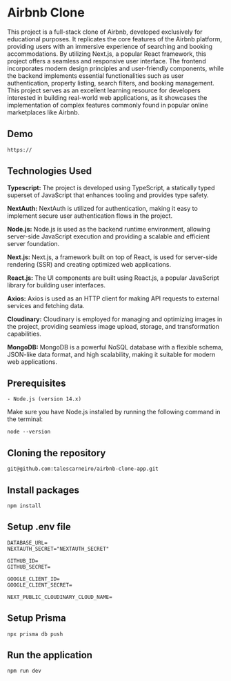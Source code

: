 # Airbnb Clone

This project is a full-stack clone of Airbnb, developed exclusively for educational purposes. It replicates the core features of the Airbnb platform, providing users with an immersive experience of searching and booking accommodations. By utilizing Next.js, a popular React framework, this project offers a seamless and responsive user interface. The frontend incorporates modern design principles and user-friendly components, while the backend implements essential functionalities such as user authentication, property listing, search filters, and booking management. This project serves as an excellent learning resource for developers interested in building real-world web applications, as it showcases the implementation of complex features commonly found in popular online marketplaces like Airbnb.

## Demo
```
https://
```

## Technologies Used


**Typescript:** The project is developed using TypeScript, a statically typed superset of JavaScript that enhances tooling and provides type safety.

**NextAuth:** NextAuth is utilized for authentication, making it easy to implement secure user authentication flows in the project.

**Node.js:** Node.js is used as the backend runtime environment, allowing server-side JavaScript execution and providing a scalable and efficient server foundation.

**Next.js:** Next.js, a framework built on top of React, is used for server-side rendering (SSR) and creating optimized web applications.

**React.js:** The UI components are built using React.js, a popular JavaScript library for building user interfaces.

**Axios:** Axios is used as an HTTP client for making API requests to external services and fetching data.

**Cloudinary:** Cloudinary is employed for managing and optimizing images in the project, providing seamless image upload, storage, and transformation capabilities.

**MongoDB:** MongoDB is a powerful NoSQL database with a flexible schema, JSON-like data format, and high scalability, making it suitable for modern web applications.

## Prerequisites

```
- Node.js (version 14.x)
```

Make sure you have Node.js installed by running the following command in the terminal:
```
node --version
```

## Cloning the repository

```
git@github.com:talescarneiro/airbnb-clone-app.git
```

## Install packages

```
npm install
```

## Setup .env file

```
DATABASE_URL=
NEXTAUTH_SECRET="NEXTAUTH_SECRET"

GITHUB_ID=
GITHUB_SECRET=

GOOGLE_CLIENT_ID=
GOOGLE_CLIENT_SECRET=

NEXT_PUBLIC_CLOUDINARY_CLOUD_NAME=
```

## Setup Prisma

```
npx prisma db push
```

## Run the application

```
npm run dev
```

